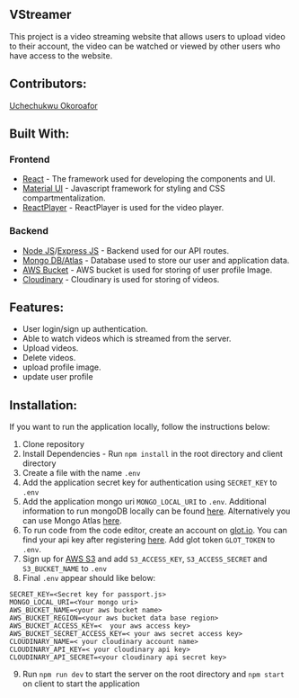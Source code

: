 ## VStreamer
This project is a video streaming website that allows users to upload video to their account, the video can be watched or viewed by other users who have access to the website.


## Contributors:
[Uchechukwu Okoroafor](https://github.com/uche-okoroafor)


## Built With:
### Frontend
* [React](https://reactjs.org/) - The framework used for developing the components and UI.
* [Material UI](https://material-ui.com/) - Javascript framework for styling and CSS compartmentalization.
* [ReactPlayer](https://github.com/feross/simple-peer) - ReactPlayer is used for the video player.

### Backend 
* [Node JS](https://reactjs.org/)/[Express JS](https://expressjs.com/) - Backend used for our API routes.
* [Mongo DB/Atlas](https://www.mongodb.com/) - Database used to store our user and application data.
* [AWS Bucket](https://aws.amazon/) - AWS bucket is used for storing of user profile Image.
* [Cloudinary](https://cloudinary.com/) - Cloudinary is used for storing of videos.


## Features:
* User login/sign up authentication.
* Able to watch videos which is streamed from the server.
* Upload videos.
* Delete videos.
* upload profile image.
* update user profile


## Installation:
If you want to run the application locally, follow the instructions below:
1. Clone repository
2. Install Dependencies - Run ```npm install``` in the root directory and client directory
3. Create a file with the name ```.env```
4. Add the application secret key for authentication using ```SECRET_KEY``` to ```.env```
5. Add the application mongo uri ```MONGO_LOCAL_URI``` to ```.env```. Additional information to run mongoDB locally can be found [here](https://docs.mongodb.com/manual/installation/). Alternatively you can use Mongo Atlas [here](https://www.mongodb.com/cloud/atlas).
6. To run code from the code editor, create an account on [glot.io](https://glot.io/). You can find your api key after registering [here](https://glot.io/account/token). Add glot token ```GLOT_TOKEN``` to ```.env```.
7. Sign up for [AWS S3](https://aws.amazon.com/s3/) and add ```S3_ACCESS_KEY```, ```S3_ACCESS_SECRET``` and ```S3_BUCKET_NAME``` to ```.env```
8. Final ```.env``` appear should like below: 
```
SECRET_KEY=<Secret key for passport.js>
MONGO_LOCAL_URI=<Your mongo uri>
AWS_BUCKET_NAME=<your aws bucket name>
AWS_BUCKET_REGION=<your aws bucket data base region>
AWS_BUCKET_ACCESS_KEY=<  your aws access key>
AWS_BUCKET_SECRET_ACCESS_KEY=< your aws secret access key>
CLOUDINARY_NAME=< your cloudinary account name>
CLOUDINARY_API_KEY=< your cloudinary api key>
CLOUDINARY_API_SECRET=<your cloudinary api secret key>
```
9. Run ```npm run dev``` to start the server on the root directory and ```npm start``` on client to start the application

